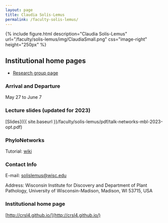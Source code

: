 ```yaml
---
layout: page
title: Claudia Solís-Lemus
permalink: /faculty-solis-lemus/
---
```

{% include figure.html description="Claudia Solís-Lemus" url="/faculty/solis-lemus/img/ClaudiaSmall.png" css="image-right" height="250px" %}
## Institutional home pages

* [Research group page](https://solislemuslab.github.io/)

### Arrival and Departure

May 27 to June 7

### Lecture slides (updated for 2023)

[Slides]({{ site.baseurl }}/faculty/solis-lemus/pdf/talk-networks-mbl-2023-opt.pdf)

### PhyloNetworks

Tutorial: [wiki](https://github.com/crsl4/PhyloNetworks.jl/wiki)

### Contact Info 
E-mail: [solislemus@wisc.edu](mailto:solislemus@wisc.edu)

Address: Wisconsin Institute for Discovery and Department of Plant Pathology, University of Wisconsin-Madison, Madison, WI 53715, USA

### Institutional home page 
[http://crsl4.github.io/](http://crsl4.github.io/)

